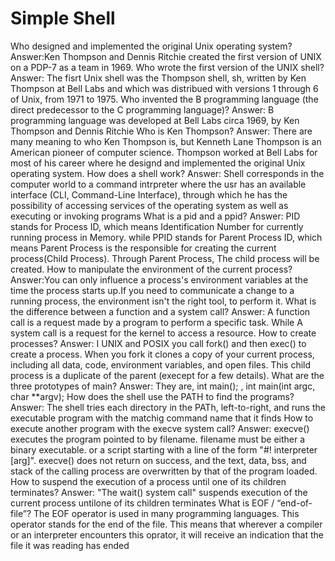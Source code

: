 # Simple Shell #
Who designed and implemented the original Unix operating system? Answer:Ken Thompson and Dennis Ritchie created the first version of UNIX on a PDP-7 as a team in 1969.
Who wrote the first version of the UNIX shell? Answer: The fisrt Unix shell was the Thompson shell, sh, written by Ken Thompson at Bell Labs and which was distribued with versions 1 through 6 of Unix, from 1971 to 1975.
Who invented the B programming language (the direct predecessor to the C programming language)? Answer: B programming language was developed at Bell Labs circa 1969, by Ken Thompson and Dennis Ritchie
Who is Ken Thompson? Answer: There are many meaning to who Ken Thompson is, but Kenneth Lane Thompson is an American pioneer of computer science. Thompson worked at Bell Labs for most of his career where he designd and implemented the original Unix operating system.
How does a shell work? Answer: Shell corresponds in the computer world to a command intrpreter where the usr has an available interface (CLI, Command-Line Interface), through which he has the possibility of accessing services of the operating system as well as executing or invoking programs
What is a pid and a ppid? Answer: PID stands for Process ID, which means Identification Number for currently running process in Memory. while PPID stands for Parent Process ID, which means Parent Process is the responsible for creating the current process(Child Process). Through Parent Process, The child process will be created.
How to manipulate the environment of the current process? Answer:You can only influence a process's environment variables at the time the process starts up.If you need to communicate a change to a running process, the environment isn't the right tool, to perform it.
What is the difference between a function and a system call? Answer: A function call is a request made by a program to perform a specific task. While A system call is a request for the kernel to access a resource.
How to create processes? Answer: I UNIX and POSIX you call fork() and then exec() to create a process. When you fork it clones a copy of your current process, including all data, code, environment variables, and open files. This child process is a duplicate of the parent (execept for a few details).
What are the three prototypes of main? Answer: They are, int main(); , int main(int argc, char **argv);
How does the shell use the PATH to find the programs? Answer: The shell tries each directory in the PATh, left-to-right, and runs the executable program with the matchig command name that it finds
How to execute another program with the execve system call? Answer: execve() executes the program pointed to by filename. filename must be either a binary executable. or a script starting with a line of the form "#! interpreter [arg]". execve() does not return on success, and the text, data, bss, and stack of the calling process are overwritten by that of the program loaded.
How to suspend the execution of a process until one of its children terminates? Answer: "The wait() system call" suspends execution of the current process untilone of its children terminates
What is EOF / “end-of-file”? The EOF operator is used in many programming languages. This operator stands for the end of the file. This means that wherever a compiler or an interpreter encounters this oprator, it will receive an indication that the file it was reading has ended